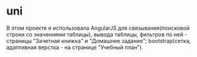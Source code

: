 # uni

В этом проекте я использовала  AngularJS для связывания(поисковой строки со значениями таблицы), вывода таблицы, фильтров по ней - страницы "Зачетная книжка" и "Домашнее задание"; bootstrap(сетка, адаптивная верстка - на странице "Учебный план").
